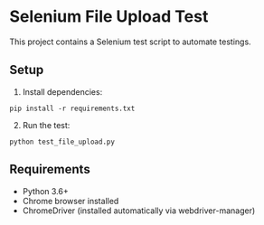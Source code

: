 # Selenium File Upload Test

This project contains a Selenium test script to automate testings.


## Setup
1. Install dependencies:
```
pip install -r requirements.txt
```

2. Run the test:
```
python test_file_upload.py
```

## Requirements
- Python 3.6+
- Chrome browser installed
- ChromeDriver (installed automatically via webdriver-manager) 